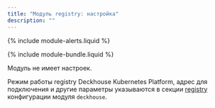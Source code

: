```yaml
---
title: "Модуль registry: настройка"
description: ""
---
```


{% include module-alerts.liquid %}

{% include module-bundle.liquid %}

Модуль не имеет настроек.

Режим работы registry Deckhouse Kubernetes Platform, адрес для подключения и другие параметры указываются в секции [registry](../deckhouse/configuration.html#parameters-registry) конфигурации модуля `deckhouse`.
